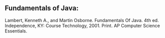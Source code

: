 Fundamentals of Java:
-------------------------------------------------------------------------------------
Lambert, Kenneth A., and Martin Osborne. Fundamentals Of Java. 4th ed. 
Independence, KY: Course Technology, 2001. Print. AP Computer Science Essentials.
